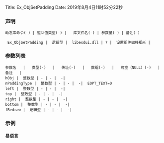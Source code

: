 Title: Ex_ObjSetPadding
Date: 2019年8月4日11时52分22秒

### 声明


```table
动态库命令(-) | 返回值类型(-) |   库文件名(-) | 参数量(-) | 备注(-)

 Ex_ObjSetPadding |  逻辑型 |  libexdui.dll | 7 |  设置组件偏移矩形 | 
```


### 参数列表

```table
参数名   |   类型(-)   |   传址(-)   |   数组(-)   |   可空（NULL）(-)   |   备注   |
hObj |  整数型 | - | - |  -| 
nPaddingType |  整数型 | - | - |  -|  EOPT_TEXT=0
left |  整数型 | - | - |  -| 
top |  整数型 | - | - |  -| 
right |  整数型 | - | - |  -| 
bottom |  整数型 | - | - |  -| 
fRedraw |  逻辑型 | - | - |  -| 
```




### 示例
#### 易语言
```c

```